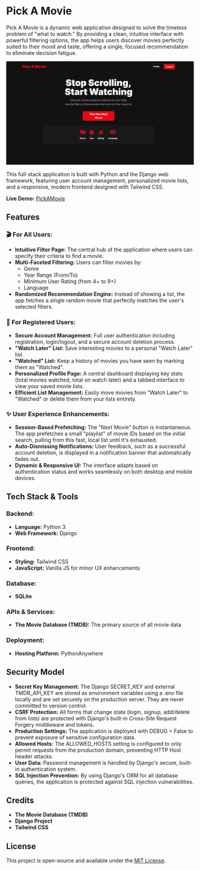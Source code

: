 # Pick A Movie
Pick A Movie is a dynamic web application designed to solve the timeless problem of "what to watch." By providing a clean, intuitive interface with powerful filtering options, the app helps users discover movies perfectly suited to their mood and taste, offering a single, focused recommendation to eliminate decision fatigue.

![Pick A Movie Screenshot](PickAMovie.png)

This full-stack application is built with Python and the Django web framework, featuring user account management, personalized movie lists, and a responsive, modern frontend designed with Tailwind CSS.

**Live Demo:** [PickAMovie](https://pickamovie.pythonanywhere.com/)

## Features

### 🎬 For All Users:

- **Intuitive Filter Page:** The central hub of the application where users can specify their criteria to find a movie.
- **Multi-Faceted Filtering:** Users can filter movies by:
  - Genre
  - Year Range (From/To)
  - Minimum User Rating (from 4+ to 9+)
  - Language
- **Randomized Recommendation Engine:** Instead of showing a list, the app fetches a single random movie that perfectly matches the user's selected filters.

### 👤 For Registered Users:

- **Secure Account Management:** Full user authentication including registration, login/logout, and a secure account deletion process.
- **"Watch Later" List:** Save interesting movies to a personal "Watch Later" list.
- **"Watched" List:** Keep a history of movies you have seen by marking them as "Watched".
- **Personalized Profile Page:** A central dashboard displaying key stats (total movies watched, total on watch later) and a tabbed interface to view your saved movie lists.
- **Efficient List Management:** Easily move movies from "Watch Later" to "Watched" or delete them from your lists entirely.

### ✨ User Experience Enhancements:

- **Session-Based Prefetching:** The "Next Movie" button is instantaneous. The app prefetches a small "playlist" of movie IDs based on the initial search, pulling from this fast, local list until it's exhausted.
- **Auto-Dismissing Notifications:** User feedback, such as a successful account deletion, is displayed in a notification banner that automatically fades out.
- **Dynamic & Responsive UI:** The interface adapts based on authentication status and works seamlessly on both desktop and mobile devices.

## Tech Stack & Tools

### Backend:
- **Language:** Python 3
- **Web Framework:** Django

### Frontend:
- **Styling:** Tailwind CSS
- **JavaScript:** Vanilla JS for minor UX enhancements

### Database:
- **SQLite** 

### APIs & Services:
- **The Movie Database (TMDB):** The primary source of all movie data

### Deployment:
- **Hosting Platform:** PythonAnywhere

## Security Model

- **Secret Key Management:** The Django SECRET_KEY and external TMDB_API_KEY are stored as environment variables using a .env file locally and are set securely on the production server. They are never committed to version control.
- **CSRF Protection:** All forms that change state (login, signup, add/delete from lists) are protected with Django's built-in Cross-Site Request Forgery middleware and tokens.
- **Production Settings:** The application is deployed with DEBUG = False to prevent exposure of sensitive configuration data.
- **Allowed Hosts:** The ALLOWED_HOSTS setting is configured to only permit requests from the production domain, preventing HTTP Host header attacks.
- **User Data:** Password management is handled by Django's secure, built-in authentication system.
- **SQL Injection Prevention:** By using Django's ORM for all database queries, the application is protected against SQL injection vulnerabilities.

## Credits

- **The Movie Database (TMDB)** 
- **Django Project**
- **Tailwind CSS**


## License
This project is open-source and available under the [MIT License](LICENSE).
